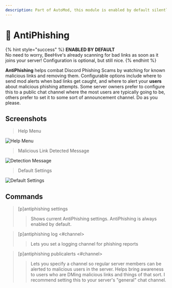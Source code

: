 ```yaml
---
description: Part of AutoMod, this module is enabled by default silently.
---
```


# 🔗 AntiPhishing

{% hint style="success" %}
**ENABLED BY DEFAULT**\
No need to worry, BeeHive's already scanning for bad links as soon as it joins your server! Configuration is optional, but still nice.
{% endhint %}

**AntiPhishing** helps combat Discord Phishing Scams by watching for known malicious links and removing them. Configurable options include where to send mod alerts when bad links get caught, and where to alert your **users** about malicious phishing attempts. Some server owners prefer to configure this to a public chat channel where the most users are typically going to be, others prefer to set it to some sort of announcement channel. Do as you please.

## Screenshots

> Help Menu

![Help Menu](https://i.imgur.com/72XbVrj.png)

> Malicious Link Detected Message

![Detection Message](https://i.imgur.com/2zqKBza.png)

> Default Settings

![Default Settings](https://i.imgur.com/Vi56iCt.png)

## Commands

> \[p]antiphishing settings
>
> > Shows current AntiPhishing settings. AntiPhishing is always enabled by default.

> \[p]antiphishing log <#channel>
>
> > Lets you set a logging channel for phishing reports

> \[p]antiphishing publicalerts <#channel>
>
> > Lets you specify a channel so regular server members can be alerted to malicious users in the server. Helps bring awareness to users who are DMing malicious links and things of that sort. I recommend setting this to your server's "general" chat channel.
